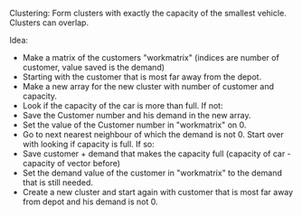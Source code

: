 Clustering: 
Form clusters with exactly the capacity of the smallest vehicle.
Clusters can overlap. 


Idea:

  - Make a matrix of the customers "workmatrix" (indices are number of customer, value saved is the demand)
  - Starting with the customer that is most far away from the depot. 
  - Make a new array for the new cluster with number of customer and capacity. 
  - Look if the capacity of the car is more than full. 
    If not: 
  - Save the Customer number  and his demand in the new array. 
  - Set the value of the Customer number in "workmatrix" on 0. 
  - Go to next nearest neighbour of which the demand is not 0. Start over with looking if capacity is full.
    If so: 
  - Save customer + demand that makes the capacity full (capacity of car - capacity of vector before)
  - Set the demand value of the customer in "workmatrix" to the demand that is still needed. 
  - Create a new cluster and start again with customer that is most far away from depot and his demand is not 0. 
  
  
  
  
